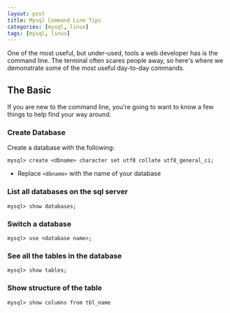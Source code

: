 ```yaml
---
layout: post
title: Mysql Command Line Tips
categories: [mysql, linux]
tags: [mysql, linux]
---
```


One of the most useful, but under-used, tools a web developer has is the command line. The terminal often scares people away, so here's where we demonstrate some of the most useful day-to-day commands.

## The Basic

If you are new to the command line, you're going to want to know a few things to help find your way around.

### Create Database

Create a database with the following:

`mysql> create <dbname> character set utf8 collate utf8_general_ci;`

* Replace `<dbname>` with the name of your database

### List all databases on the sql server

`mysql> show databases;`

### Switch a database

`mysql> use <database name>;`

### See all the tables in the database

`mysql> show tables;`

### Show structure of the table

`mysql> show columns from tbl_name`
